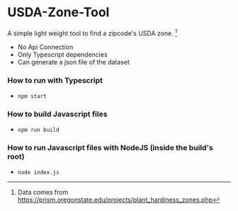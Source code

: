# USDA-Zone-Tool

A simple light weight tool to find a zipcode's USDA zone. [^1]

- No Api Connection
- Only Typescript dependencies
- Can generate a json file of the dataset

### How to run with Typescript

- `npm start`

### How to build Javascript files

- `npm run build`

### How to run Javascript files with NodeJS (inside the build's root)

- `node index.js`

[^1]: Data comes from https://prism.oregonstate.edu/projects/plant_hardiness_zones.php

